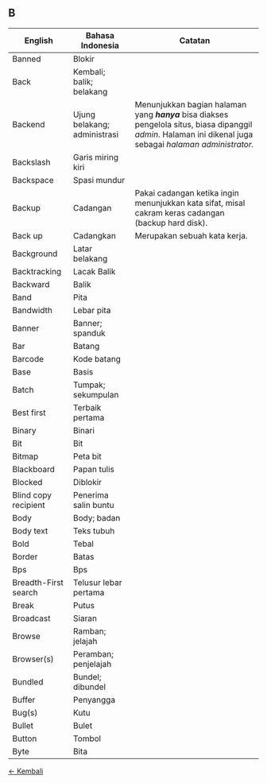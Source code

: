 ## B

| English					| Bahasa Indonesia			| Catatan				|
|---------------------------|---------------------------|-----------------------|
| Banned 					| Blokir 					| |
| Back						| Kembali; balik; belakang	| |
| Backend 					| Ujung belakang; administrasi 	| Menunjukkan bagian halaman yang **_hanya_** bisa diakses pengelola situs, biasa dipanggil *admin*. Halaman ini dikenal juga sebagai *halaman administrator.* |
| Backslash					| Garis miring kiri			| |
| Backspace					| Spasi mundur				| |
| Backup					| Cadangan					| Pakai cadangan ketika ingin menunjukkan kata sifat, misal cakram keras cadangan (backup hard disk). |
| Back up 					| Cadangkan 				| Merupakan sebuah kata kerja. |
| Background				| Latar belakang			| |
| Backtracking				| Lacak Balik 				| |
| Backward					| Balik						| |
| Band 						| Pita 						| |
| Bandwidth 				| Lebar pita 				| |
| Banner 					| Banner; spanduk 			| |
| Bar 						| Batang 					| |
| Barcode 					| Kode batang 				| |
| Base 						| Basis 					| |
| Batch 					| Tumpak; sekumpulan 		| |
| Best first 				| Terbaik pertama			| |
| Binary 					| Binari 					| |
| Bit 						| Bit 						| |
| Bitmap 					| Peta bit 					| |
| Blackboard 				| Papan tulis 				| |
| Blocked 					| Diblokir 					| |
| Blind copy recipient 		| Penerima salin buntu 		| |
| Body 						| Body; badan 				| |
| Body text 				| Teks tubuh 				| |
| Bold 						| Tebal 					| |
| Border 					| Batas 					| |
| Bps 						| Bps 						| |
| Breadth-First search 		| Telusur lebar pertama 	| |
| Break 					| Putus 					| |
| Broadcast 				| Siaran 					| |
| Browse 					| Ramban; jelajah 			| |
| Browser(s) 				| Peramban; penjelajah 		| |
| Bundled 					| Bundel; dibundel 			| |
| Buffer 					| Penyangga					| |
| Bug(s) 					| Kutu 						| |
| Bullet 					| Bulet 					| |
| Button 					| Tombol 					| |
| Byte 						| Bita 						| |

[&larr; Kembali](../)

